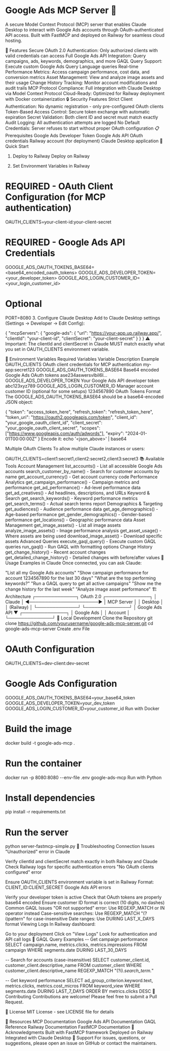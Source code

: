 # Google Ads MCP Server 🚀

A secure Model Context Protocol (MCP) server that enables Claude Desktop to interact with Google Ads accounts through OAuth-authenticated API access. Built with FastMCP and deployed on Railway for seamless cloud hosting.

🌟 Features
Secure OAuth 2.0 Authentication: Only authorized clients with valid credentials can access
Full Google Ads API Integration: Query campaigns, ads, keywords, demographics, and more
GAQL Query Support: Execute custom Google Ads Query Language queries
Real-time Performance Metrics: Access campaign performance, cost data, and conversion metrics
Asset Management: View and analyze image assets and their usage
Change History Tracking: Monitor account modifications and audit trails
MCP Protocol Compliance: Full integration with Claude Desktop via Model Context Protocol
Cloud-Ready: Optimized for Railway deployment with Docker containerization
🔒 Security Features
Strict Client Authentication: No dynamic registration - only pre-configured OAuth clients
Token-Based Access Control: Secure token exchange with automatic expiration
Secret Validation: Both client ID and secret must match exactly
Audit Logging: All authentication attempts are logged
No Default Credentials: Server refuses to start without proper OAuth configuration
📋 Prerequisites
Google Ads Developer Token
Google Ads API OAuth credentials
Railway account (for deployment)
Claude Desktop application
🚀 Quick Start
1. Deploy to Railway
Deploy on Railway

2. Set Environment Variables in Railway
# REQUIRED - OAuth Client Configuration (for MCP authentication)
OAUTH_CLIENTS=your-client-id:your-client-secret

# REQUIRED - Google Ads API Credentials
GOOGLE_ADS_OAUTH_TOKENS_BASE64=<base64_encoded_oauth_tokens>
GOOGLE_ADS_DEVELOPER_TOKEN=<your_developer_token>
GOOGLE_ADS_LOGIN_CUSTOMER_ID=<your_login_customer_id>

# Optional
PORT=8080
3. Configure Claude Desktop
Add to Claude Desktop settings (Settings → Developer → Edit Config):

{
  "mcpServers": {
    "google-ads": {
      "url": "https://your-app.up.railway.app/",
      "clientId": "your-client-id",
      "clientSecret": "your-client-secret"
    }
  }
}
⚠️ Important: The clientId and clientSecret in Claude MUST match exactly what you set in OAUTH_CLIENTS environment variable.

🔧 Environment Variables
Required Variables
Variable	Description	Example
OAUTH_CLIENTS	OAuth client credentials for MCP authentication	my-app:secret123
GOOGLE_ADS_OAUTH_TOKENS_BASE64	Base64 encoded Google Ads OAuth tokens	ase234aswersvlbiI6I...
GOOGLE_ADS_DEVELOPER_TOKEN	Your Google Ads API developer token	abc123xyz789
GOOGLE_ADS_LOGIN_CUSTOMER_ID	Manager account customer ID (optional for some setups)	1234567890
OAuth Tokens Format
The GOOGLE_ADS_OAUTH_TOKENS_BASE64 should be a base64-encoded JSON object:

{
  "token": "access_token_here",
  "refresh_token": "refresh_token_here",
  "token_uri": "https://oauth2.googleapis.com/token",
  "client_id": "your_google_oauth_client_id",
  "client_secret": "your_google_oauth_client_secret",
  "scopes": ["https://www.googleapis.com/auth/adwords"],
  "expiry": "2024-01-01T00:00:00Z"
}
Encode it: echo '<json_above>' | base64

Multiple OAuth Clients
To allow multiple Claude instances or users:

OAUTH_CLIENTS=client1:secret1,client2:secret2,client3:secret3
📚 Available Tools
Account Management
list_accounts() - List all accessible Google Ads accounts
search_customer_by_name() - Search for customer accounts by name
get_account_currency() - Get account currency code
Performance Analytics
get_campaign_performance() - Campaign metrics and performance
get_ad_performance() - Ad-level performance data
get_ad_creatives() - Ad headlines, descriptions, and URLs
Keyword & Search
get_search_keywords() - Keyword performance metrics
get_search_terms() - Actual search terms report
Demographics & Targeting
get_audiences() - Audience performance data
get_age_demographics() - Age-based performance
get_gender_demographics() - Gender-based performance
get_locations() - Geographic performance data
Asset Management
get_image_assets() - List all image assets
analyze_image_assets() - Image performance analysis
get_asset_usage() - Where assets are being used
download_image_asset() - Download specific assets
Advanced Queries
execute_gaql_query() - Execute custom GAQL queries
run_gaql() - Run GAQL with formatting options
Change History
get_change_history() - Recent account changes
get_detailed_change_history() - Detailed changes with before/after values
💬 Usage Examples in Claude
Once connected, you can ask Claude:

"List all my Google Ads accounts"
"Show campaign performance for account 1234567890 for the last 30 days"
"What are the top performing keywords?"
"Run a GAQL query to get all active campaigns"
"Show me the change history for the last week"
"Analyze image asset performance"
🏗️ Architecture
┌─────────────┐       OAuth 2.0          ┌──────────────┐
│   Claude    │ ◄──────────────────────► │  MCP Server  │
│   Desktop   │                          │  (Railway)   │
└─────────────┘                          └──────────────┘
                                                 │
                                          Google Ads API
                                                 ▼
                                         ┌──────────────┐
                                         │ Google Ads   │
                                         │   Account    │
                                         └──────────────┘
🐳 Local Development
Clone the Repository
git clone https://github.com/yourusername/google-ads-mcp-server.git
cd google-ads-mcp-server
Create .env File
# OAuth Configuration
OAUTH_CLIENTS=dev-client:dev-secret

# Google Ads Configuration
GOOGLE_ADS_OAUTH_TOKENS_BASE64=your_base64_token
GOOGLE_ADS_DEVELOPER_TOKEN=your_dev_token
GOOGLE_ADS_LOGIN_CUSTOMER_ID=your_customer_id
Run with Docker
# Build the image
docker build -t google-ads-mcp .

# Run the container
docker run -p 8080:8080 --env-file .env google-ads-mcp
Run with Python
# Install dependencies
pip install -r requirements.txt

# Run the server
python server-fastmcp-simple.py
🚨 Troubleshooting
Connection Issues
"Unauthorized" error in Claude

Verify clientId and clientSecret match exactly in both Railway and Claude
Check Railway logs for specific authentication errors
"No OAuth clients configured" error

Ensure OAUTH_CLIENTS environment variable is set in Railway
Format: CLIENT_ID:CLIENT_SECRET
Google Ads API errors

Verify your developer token is active
Check that OAuth tokens are properly base64 encoded
Ensure customer ID format is correct (10 digits, no dashes)
Common GAQL Issues
"OR not supported" error: Use REGEXP_MATCH or IN operator instead
Case-sensitive searches: Use REGEXP_MATCH "(?i)pattern" for case-insensitive
Date ranges: Use DURING LAST_X_DAYS format
Viewing Logs
In Railway dashboard:

Go to your deployment
Click on "View Logs"
Look for authentication and API call logs
📝 GAQL Query Examples
-- Get campaign performance
SELECT campaign.name, metrics.clicks, metrics.impressions
FROM campaign
WHERE segments.date DURING LAST_30_DAYS

-- Search for accounts (case-insensitive)
SELECT customer_client.id, customer_client.descriptive_name
FROM customer_client
WHERE customer_client.descriptive_name REGEXP_MATCH "(?i).*search_term.*"

-- Get keyword performance
SELECT ad_group_criterion.keyword.text, metrics.clicks, metrics.cost_micros
FROM keyword_view
WHERE segments.date DURING LAST_7_DAYS
ORDER BY metrics.clicks DESC
🤝 Contributing
Contributions are welcome! Please feel free to submit a Pull Request.

📄 License
MIT License - see LICENSE file for details

🔗 Resources
MCP Documentation
Google Ads API Documentation
GAQL Reference
Railway Documentation
FastMCP Documentation
🙏 Acknowledgments
Built with FastMCP framework
Deployed on Railway
Integrated with Claude Desktop
📧 Support
For issues, questions, or suggestions, please open an issue on GitHub or contact the maintainers.
